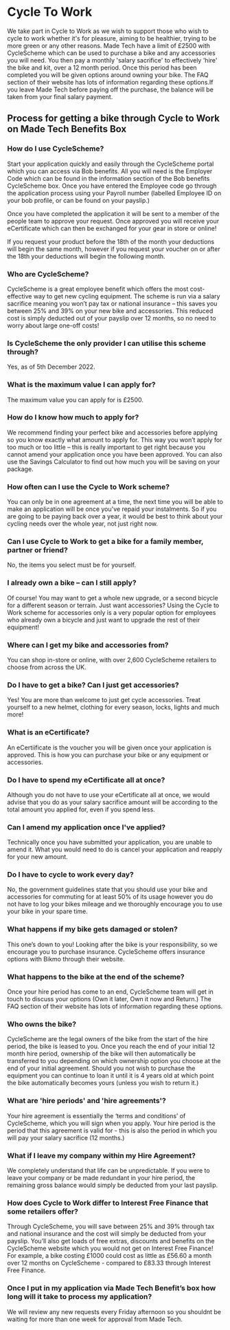 # Cycle To Work 

We take part in Cycle to Work as we wish to support those who wish to cycle to work whether it's for pleasure, aiming to be healthier, trying to be more green or any other reasons.
Made Tech have a limit of £2500 with CycleScheme which can be used to purchase a bike and any accessories you will need. You then pay a monthly 'salary sacrifice' to effectively 'hire' the bike and kit, over a 12 month period. Once this period has been completed you will be given options around owning your bike. The FAQ section of their website has lots of information regarding these options.If you leave Made Tech before paying off the purchase, the balance will be taken from your final salary payment.


## Process for getting a bike through Cycle to Work on Made Tech Benefits Box

### How do I use CycleScheme?

Start your application quickly and easily through the CycleScheme portal which you can access via Bob benefits. All you will need is the Employer Code which can be found in the information section of the Bob benefits CycleScheme box. Once you have entered the Employee code go through the application process using your Payroll number (labelled Employee ID on your bob profile, or can be found on your payslip.) 

Once you have completed the application it will be sent to a member of the people team to approve your request. Once approved you will receive your eCertificate which can then be exchanged for your gear in store or online!
 
If you request your product before the 18th of the month your deductions will begin the same month, however if you request your voucher on or after the 18th your deductions will begin the following month.

### Who are CycleScheme?

CycleScheme is a great employee benefit which offers the most cost-effective way to get new cycling equipment. The scheme is run via a salary sacrifice meaning you won’t pay tax or national insurance – this saves you between 25% and 39% on your new bike and accessories. This reduced cost is simply deducted out of your payslip over 12 months, so no need to worry about large one-off costs!

### Is CycleScheme the only provider I can utilise this scheme through?
Yes, as of 5th December 2022.

### What is the maximum value I can apply for?
The maximum value you can apply for is £2500.

### How do I know how much to apply for?

We recommend finding your perfect bike and accessories before applying so you know exactly what amount to apply for. This way you won’t apply for too much or too little – this is really important to get right because you cannot amend your application once you have been approved. You can also use the Savings Calculator to find out how much you will be saving on your package.

### How often can I use the Cycle to Work scheme?

You can only be in one agreement at a time, the next time you will be able to make an application will be once you've repaid your instalments. So if you are going to be paying back over a year, it would be best to think about your cycling needs over the whole year, not just right now.

### Can I use Cycle to Work to get a bike for a family member, partner or friend?

No, the items you select must be for yourself.

### I already own a bike – can I still apply?

Of course! You may want to get a whole new upgrade, or a second bicycle for a different season or terrain. Just want accessories? Using the Cycle to Work scheme for accessories only is a very popular option for employees who already own a bicycle and just want to upgrade the rest of their equipment!

### Where can I get my bike and accessories from?

You can shop in-store or online, with over 2,600 CycleScheme retailers to choose from across the UK.

### Do I have to get a bike? Can I just get accessories?

Yes! You are more than welcome to just get cycle accessories. Treat yourself to a new helmet, clothing for every season, locks, lights and much more!


### What is an eCertificate?

An eCertiificate is the voucher you will be given once your application is approved. This is how you can purchase your bike or any equipment or accessories. 

### Do I have to spend my eCertificate all at once?

Although you do not have to use your eCertificate all at once, we would advise that you do as your salary sacrifice amount will be according to the total amount you applied for, even if you spend less. 

### Can I amend my application once I've applied?

Technically once you have submitted your application, you are unable to amend it. What you would need to do is cancel your application and reapply for your new amount.

### Do I have to cycle to work every day?
No, the government guidelines state that you should use your bike and accessories for commuting for at least 50% of its usage however you do not have to log your bikes mileage and we thoroughly encourage you to use your bike in your spare time.

### What happens if my bike gets damaged or stolen?

This one’s down to you! Looking after the bike is your responsibility, so we encourage you to purchase insurance. CycleScheme offers insurance options with Bikmo through their website.

### What happens to the bike at the end of the scheme?

Once your hire period has come to an end, CycleScheme team will get in touch to discuss your options (Own it later, Own it now and Return.) The FAQ section of their website has lots of information regarding these options. 

### Who owns the bike?

CycleScheme are the legal owners of the bike from the start of the hire period, the bike is leased to you. Once you reach the end of your initial 12 month hire period, ownership of the bike will then automatically be transferred to you depending on which ownership option you choose at the end of your initial agreement. Should you not wish to purchase the equipment you can continue to loan it until it is 4 years old at which point the bike automatically becomes yours (unless you wish to return it.) 


### What are 'hire periods' and 'hire agreements'?

Your hire agreement is essentially the ‘terms and conditions’ of CycleScheme, which you will sign when you apply. Your hire period is the period that this agreement is valid for - this is also the period in which you will pay your salary sacrifice (12 months.)

### What if I leave my company within my Hire Agreement?

We completely understand that life can be unpredictable. If you were to leave your company or be made redundant in your hire period, the remaining gross balance would simply be deducted from your last payslip.

### How does Cycle to Work differ to Interest Free Finance that some retailers offer?

Through CycleScheme, you will save between 25% and 39% through tax and national insurance and the cost will simply be deducted from your payslip. You’ll also get loads of free extras, discounts and benefits on the CycleScheme website which you would not get on Interest Free Finance! For example, a bike costing £1000 could cost as little as £56.60 a month over 12 months on CycleScheme - compared to £83.33 through Interest Free Finance.

### Once I put in my application via Made Tech Benefit’s box how long will it take to process my application?

We will review any new requests every Friday afternoon so you shouldnt be waiting for more than one week for approval from Made Tech. 

